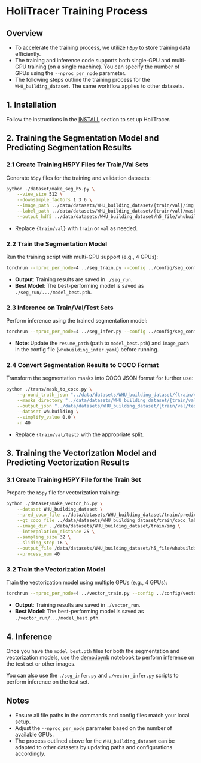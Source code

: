 # HoliTracer Training Process

## Overview
- To accelerate the training process, we utilize `h5py` to store training data efficiently.
- The training and inference code supports both single-GPU and multi-GPU training (on a single machine). You can specify the number of GPUs using the `--nproc_per_node` parameter.
- The following steps outline the training process for the `WHU_building_dataset`. The same workflow applies to other datasets.


## 1. Installation
Follow the instructions in the [INSTALL](../README.md) section to set up HoliTracer.


## 2. Training the Segmentation Model and Predicting Segmentation Results

### 2.1 Create Training H5PY Files for Train/Val Sets
Generate `h5py` files for the training and validation datasets:
```bash
python ./dataset/make_seg_h5.py \
    --view_size 512 \
    --downsample_factors 1 3 6 \
    --image_path ../data/datasets/WHU_building_dataset/{train/val}/img \
    --label_path ../data/datasets/WHU_building_dataset/{train/val}/mask \
    --output_hdf5 ../data/datasets/WHU_building_dataset/h5_file/whubuilding_seg_{train/val}.h5
```
- Replace `{train/val}` with `train` or `val` as needed.

### 2.2 Train the Segmentation Model
Run the training script with multi-GPU support (e.g., 4 GPUs):
```bash
torchrun --nproc_per_node=4 ../seg_train.py --config ../config/seg_config/whubuilding_train.yaml
```
- **Output**: Training results are saved in `./seg_run`.
- **Best Model**: The best-performing model is saved as `./seg_run/.../model_best.pth`.

### 2.3 Inference on Train/Val/Test Sets
Perform inference using the trained segmentation model:
```bash
torchrun --nproc_per_node=4 ../seg_infer.py --config ../config/seg_config/whubuilding_infer.yaml
```
- **Note**: Update the `resume_path` (path to `model_best.pth`) and `image_path` in the config file (`whubuilding_infer.yaml`) before running.

### 2.4 Convert Segmentation Results to COCO Format
Transform the segmentation masks into COCO JSON format for further use:
```bash
python ./trans/mask_to_coco.py \
    --ground_truth_json "../data/datasets/WHU_building_dataset/{train/val/test}/coco_label_with_inter.json" \
    --masks_directory "../data/datasets/WHU_building_dataset/{train/val/test}/predict/holitracer/seg/" \
    --output_json "../data/datasets/WHU_building_dataset/{train/val/test}/predict/holitracer/holitracer.json" \
    --dataset whubuilding \
    --simplify_value 0.0 \
    -n 40
```
- Replace `{train/val/test}` with the appropriate split.

## 3. Training the Vectorization Model and Predicting Vectorization Results

### 3.1 Create Training H5PY File for the Train Set
Prepare the `h5py` file for vectorization training:
```bash
python ./dataset/make_vector_h5.py \
    --dataset WHU_building_dataset \
    --pred_coco_file ../data/datasets/WHU_building_dataset/train/predict/holitracer/holitracer.json \
    --gt_coco_file ../data/datasets/WHU_building_dataset/train/coco_label_with_inter.json \
    --image_dir ../data/datasets/WHU_building_dataset/train/img \
    --interpolation_distance 25 \
    --sampling_size 32 \
    --sliding_step 16 \
    --output_file /data/datasets/WHU_building_dataset/h5_file/whubuilding_vector_train.h5 \
    --process_num 40
```

### 3.2 Train the Vectorization Model
Train the vectorization model using multiple GPUs (e.g., 4 GPUs):
```bash
torchrun --nproc_per_node=4 ../vector_train.py --config ../config/vector_config/whubuilding_train.yaml
```
- **Output**: Training results are saved in `./vector_run`.
- **Best Model**: The best-performing model is saved as `./vector_run/.../model_best.pth`.

## 4. Inference
Once you have the `model_best.pth` files for both the segmentation and vectorization models, use the [demo.ipynb](../demo.ipynb) notebook to perform inference on the test set or other images.

You can also use the `./seg_infer.py` and `./vector_infer.py` scripts to perform inference on the test set.

## Notes
- Ensure all file paths in the commands and config files match your local setup.
- Adjust the `--nproc_per_node` parameter based on the number of available GPUs.
- The process outlined above for the `WHU_building_dataset` can be adapted to other datasets by updating paths and configurations accordingly.